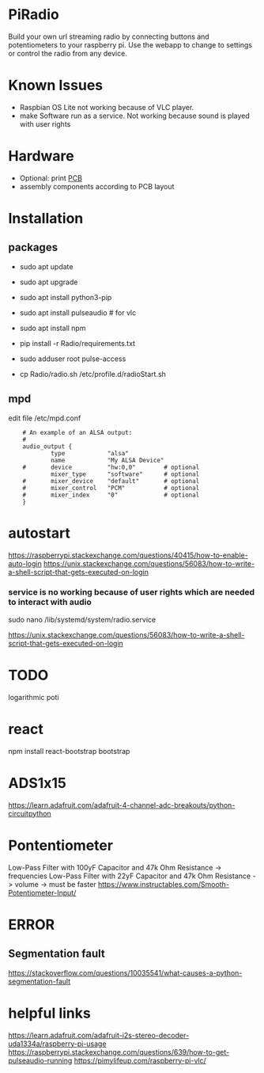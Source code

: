 # PiRadio
Build your own url streaming radio by connecting buttons and potentiometers to your raspberry pi.
Use the webapp to change to settings or control the radio from any device.

# Known Issues
- Raspbian OS Lite not working because of VLC player. 
- make Software run as a service. Not working because sound is played with user rights

# Hardware
- Optional: print [PCB](PCB) 
- assembly components according to PCB layout

# Installation
## packages
- sudo apt update
- sudo apt upgrade
- sudo apt install python3-pip
- sudo apt install pulseaudio   # for vlc
- sudo apt install npm 

- pip install -r Radio/requirements.txt

- sudo adduser root pulse-access

- cp Radio/radio.sh  /etc/profile.d/radioStart.sh

## mpd
edit file /etc/mpd.conf
```commandline
    # An example of an ALSA output:
    #       
    audio_output {
            type            "alsa"
            name            "My ALSA Device"
    #       device          "hw:0,0"        # optional
            mixer_type      "software"      # optional
    #       mixer_device    "default"       # optional
    #       mixer_control   "PCM"           # optional
    #       mixer_index     "0"             # optional
    }
```

# autostart
https://raspberrypi.stackexchange.com/questions/40415/how-to-enable-auto-login
https://unix.stackexchange.com/questions/56083/how-to-write-a-shell-script-that-gets-executed-on-login

### service is no working because of user rights which are needed to interact with audio
sudo nano /lib/systemd/system/radio.service

https://unix.stackexchange.com/questions/56083/how-to-write-a-shell-script-that-gets-executed-on-login

# TODO
logarithmic poti

# react
npm install react-bootstrap bootstrap

# ADS1x15
https://learn.adafruit.com/adafruit-4-channel-adc-breakouts/python-circuitpython

# Pontentiometer
Low-Pass Filter with 100yF Capacitor and 47k Ohm Resistance -> frequencies
Low-Pass Filter with 22yF Capacitor and 47k Ohm Resistance -> volume -> must be faster
https://www.instructables.com/Smooth-Potentiometer-Input/

# ERROR
## Segmentation fault
https://stackoverflow.com/questions/10035541/what-causes-a-python-segmentation-fault


# helpful links
https://learn.adafruit.com/adafruit-i2s-stereo-decoder-uda1334a/raspberry-pi-usage
https://raspberrypi.stackexchange.com/questions/639/how-to-get-pulseaudio-running
https://pimylifeup.com/raspberry-pi-vlc/